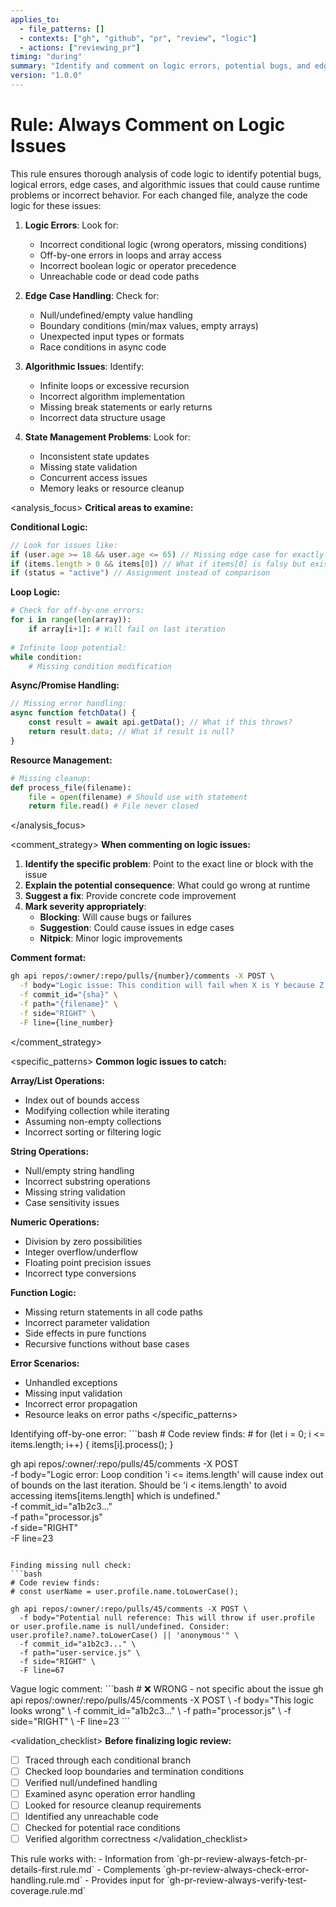 ```yaml
---
applies_to:
  - file_patterns: []
  - contexts: ["gh", "github", "pr", "review", "logic"]
  - actions: ["reviewing_pr"]
timing: "during"
summary: "Identify and comment on logic errors, potential bugs, and edge cases"
version: "1.0.0"
---
```


# Rule: Always Comment on Logic Issues

<purpose>
This rule ensures thorough analysis of code logic to identify potential bugs, logical errors, edge cases, and algorithmic issues that could cause runtime problems or incorrect behavior.
</purpose>

<instructions>
For each changed file, analyze the code logic for these issues:

1. **Logic Errors**: Look for:
   - Incorrect conditional logic (wrong operators, missing conditions)
   - Off-by-one errors in loops and array access
   - Incorrect boolean logic or operator precedence
   - Unreachable code or dead code paths

2. **Edge Case Handling**: Check for:
   - Null/undefined/empty value handling
   - Boundary conditions (min/max values, empty arrays)
   - Unexpected input types or formats
   - Race conditions in async code

3. **Algorithmic Issues**: Identify:
   - Infinite loops or excessive recursion
   - Incorrect algorithm implementation
   - Missing break statements or early returns
   - Incorrect data structure usage

4. **State Management Problems**: Look for:
   - Inconsistent state updates
   - Missing state validation
   - Concurrent access issues
   - Memory leaks or resource cleanup
</instructions>

<analysis_focus>
**Critical areas to examine:**

**Conditional Logic:**
```javascript
// Look for issues like:
if (user.age >= 18 && user.age <= 65) // Missing edge case for exactly 65?
if (items.length > 0 && items[0]) // What if items[0] is falsy but exists?
if (status = "active") // Assignment instead of comparison
```

**Loop Logic:**
```python
# Check for off-by-one errors:
for i in range(len(array)): 
    if array[i+1]: # Will fail on last iteration
        
# Infinite loop potential:
while condition:
    # Missing condition modification
```

**Async/Promise Handling:**
```javascript
// Missing error handling:
async function fetchData() {
    const result = await api.getData(); // What if this throws?
    return result.data; // What if result is null?
}
```

**Resource Management:**
```python
# Missing cleanup:
def process_file(filename):
    file = open(filename) # Should use with statement
    return file.read() # File never closed
```
</analysis_focus>

<comment_strategy>
**When commenting on logic issues:**

1. **Identify the specific problem**: Point to the exact line or block with the issue
2. **Explain the potential consequence**: What could go wrong at runtime
3. **Suggest a fix**: Provide concrete code improvement
4. **Mark severity appropriately**: 
   - **Blocking**: Will cause bugs or failures
   - **Suggestion**: Could cause issues in edge cases
   - **Nitpick**: Minor logic improvements

**Comment format:**
```bash
gh api repos/:owner/:repo/pulls/{number}/comments -X POST \
  -f body="Logic issue: This condition will fail when X is Y because Z. Consider: [suggested fix]" \
  -f commit_id="{sha}" \
  -f path="{filename}" \
  -f side="RIGHT" \
  -F line={line_number}
```
</comment_strategy>

<specific_patterns>
**Common logic issues to catch:**

**Array/List Operations:**
- Index out of bounds access
- Modifying collection while iterating
- Assuming non-empty collections
- Incorrect sorting or filtering logic

**String Operations:**
- Null/empty string handling
- Incorrect substring operations
- Missing string validation
- Case sensitivity issues

**Numeric Operations:**
- Division by zero possibilities
- Integer overflow/underflow
- Floating point precision issues
- Incorrect type conversions

**Function Logic:**
- Missing return statements in all code paths
- Incorrect parameter validation
- Side effects in pure functions
- Recursive functions without base cases

**Error Scenarios:**
- Unhandled exceptions
- Missing input validation
- Incorrect error propagation
- Resource leaks on error paths
</specific_patterns>

<examples>
<correct>
Identifying off-by-one error:
```bash
# Code review finds:
# for (let i = 0; i <= items.length; i++) { items[i].process(); }

gh api repos/:owner/:repo/pulls/45/comments -X POST \
  -f body="Logic error: Loop condition 'i <= items.length' will cause index out of bounds on the last iteration. Should be 'i < items.length' to avoid accessing items[items.length] which is undefined." \
  -f commit_id="a1b2c3..." \
  -f path="processor.js" \
  -f side="RIGHT" \
  -F line=23
```

Finding missing null check:
```bash
# Code review finds:
# const userName = user.profile.name.toLowerCase();

gh api repos/:owner/:repo/pulls/45/comments -X POST \
  -f body="Potential null reference: This will throw if user.profile or user.profile.name is null/undefined. Consider: user.profile?.name?.toLowerCase() || 'anonymous'" \
  -f commit_id="a1b2c3..." \
  -f path="user-service.js" \
  -f side="RIGHT" \
  -F line=67
```
</correct>

<incorrect>
Vague logic comment:
```bash
# ❌ WRONG - not specific about the issue
gh api repos/:owner/:repo/pulls/45/comments -X POST \
  -f body="This logic looks wrong" \
  -f commit_id="a1b2c3..." \
  -f path="processor.js" \
  -f side="RIGHT" \
  -F line=23
```
</incorrect>
</examples>

<validation_checklist>
**Before finalizing logic review:**
- [ ] Traced through each conditional branch
- [ ] Checked loop boundaries and termination conditions
- [ ] Verified null/undefined handling
- [ ] Examined async operation error handling
- [ ] Looked for resource cleanup requirements
- [ ] Identified any unreachable code
- [ ] Checked for potential race conditions
- [ ] Verified algorithm correctness
</validation_checklist>

<integration>
This rule works with:
- Information from `gh-pr-review-always-fetch-pr-details-first.rule.md`
- Complements `gh-pr-review-always-check-error-handling.rule.md`
- Provides input for `gh-pr-review-always-verify-test-coverage.rule.md`
</integration>